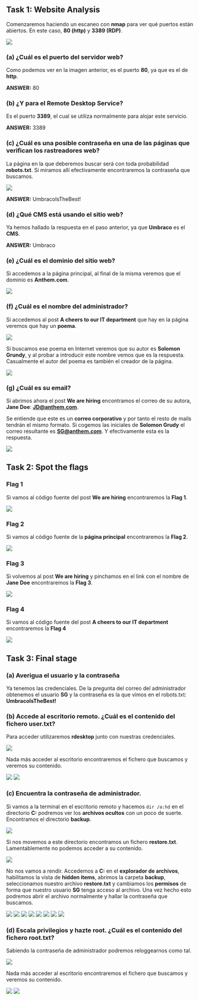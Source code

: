 ## Task 1: Website Analysis
Comenzaremos haciendo un escaneo con **nmap** para ver qué puertos están abiertos. En este caso, **80 (http)** y **3389 (RDP)**.

![](./Task1/nmap.png)

### (a) ¿Cuál es el puerto del servidor web?
Como podemos ver en la imagen anterior, es el puerto **80**, ya que es el de **http**.

**ANSWER:** 80

### (b) ¿Y para el Remote Desktop Service?
Es el puerto **3389**, el cual se utiliza normalmente para alojar este servicio.

**ANSWER:** 3389

### (c) ¿Cuál es una posible contraseña en una de las páginas que verifican los rastreadores web?
La página en la que deberemos buscar será con toda probabilidad **robots.txt**. Si miramos allí efectivamente encontraremos la contraseña que buscamos.

![](./Task1/robots_txt.png)

**ANSWER:** UmbracoIsTheBest!

### (d) ¿Qué CMS está usando el sitio web?
Ya hemos hallado la respuesta en el paso anterior, ya que **Umbraco** es el **CMS**.

**ANSWER:** Umbraco

### (e) ¿Cuál es el dominio del sitio web?
Si accedemos a la página principal, al final de la misma veremos que el dominio es **Anthem.com**.

![](./Task1/dominio.png)

### (f) ¿Cuál es el nombre del administrador?
Si accedemos al post **A cheers to our IT department** que hay en la página veremos que hay un **poema**.

![](./Task1/IT_poem.png)

Si buscamos ese poema en Internet veremos que su autor es **Solomon Grundy**, y al probar a introducir este nombre vemos que es la respuesta. Casualmente el autor del poema es también el creador de la página.

![](./Task1/Solomon_Grundy.png)

### (g) ¿Cuál es su email?
Si abrimos ahora el post **We are hiring** encontramos el correo de su autora, **Jane Doe**: **JD@anthem.com**.

Se entiende que este es un **correo corporativo** y por tanto el resto de mails tendrán el mismo formato. Si cogemos las iniciales de **Solomon Grudy** el correo resultante es **SG@anthem.com**. Y efectivamente esta es la respuesta.

![](./Task1/jane_doe.png)

## Task 2: Spot the flags
### Flag 1
Si vamos al código fuente del post **We are hiring** encontraremos la **Flag 1**.

![](./Task2/First_Flag.png)

### Flag 2
Si vamos al código fuente de la **página principal** encontraremos la **Flag 2**.

![](./Task2/Second_Flag.png)

### Flag 3
Si volvemos al post **We are hiring** y pinchamos en el link con el nombre de **Jane Doe** encontraremos la **Flag 3**.

![](./Task2/Third_Flag.png)

### Flag 4
Si vamos al código fuente del post **A cheers to our IT department** encontraremos la **Flag 4**

![](./Task2/Fourth_Flag.png)

## Task 3: Final stage
### (a) Averigua el usuario y la contraseña
Ya tenemos las credenciales. De la pregunta del correo del administrador obtenemos el usuario **SG** y la contraseña es la que vimos en el robots.txt: **UmbracoIsTheBest!**

### (b) Accede al escritorio remoto. ¿Cuál es el contenido del fichero user.txt?
Para acceder utilizaremos **rdesktop** junto con nuestras credenciales.

![](./Task3/rdesktop.png)

Nada más acceder al escritorio encontraremos el fichero que buscamos y veremos su contenido.

![](./Task3/user_1.png)
![](./Task3/user_2.png)

### (c) Encuentra la contraseña de administrador.
Si vamos a la terminal en el escritorio remoto y hacemos `dir /a:hd` en el directorio **C:** podremos ver los **archivos ocultos** con un poco de suerte. Encontramos el directorio **backup**.

![](./Task3/backup.png)

Si nos movemos a este directorio encontramos un fichero **restore.txt**. Lamentablemente no podemos acceder a su contenido.

![](./Task3/restore.png)

No nos vamos a rendir. Accedemos a **C:** en el **explorador de archivos**, habilitamos la vista de **hidden items**, abrimos la carpeta **backup**, seleccionamos nuestro archivo **restore.txt** y cambiamos los **permisos** de forma que nuestro usuario **SG** tenga acceso al archivo. Una vez hecho esto podremos abrir el archivo normalmente y hallar la contraseña que buscamos.

![](./Task3/restore_1.png)
![](./Task3/restore_2.png)
![](./Task3/restore_3.png)
![](./Task3/restore_4.png)
![](./Task3/restore_5.png)
![](./Task3/restore_6.png)
![](./Task3/restore_7.png)
![](./Task3/restore_8.png)

### (d) Escala privilegios y hazte root. ¿Cuál es el contenido del fichero root.txt?
Sabiendo la contraseña de administrador podremos reloggearnos como tal. 

![](./Task3/admin_log.png)

Nada más acceder al escritorio encontraremos el fichero que buscamos y veremos su contenido.

![](./Task3/root_1.png)
![](./Task3/root_2.png)










